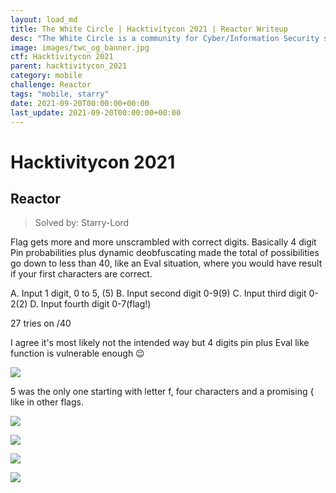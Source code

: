 ```yaml
---
layout: load_md
title: The White Circle | Hacktivitycon 2021 | Reactor Writeup
desc: "The White Circle is a community for Cyber/Information Security students, enthusiasts and professionals. You can discuss anything related to Security, share your knowledge with others, get help when you need it and proceed further in your journey with amazing people from all over the world."
image: images/twc_og_banner.jpg
ctf: Hacktivitycon 2021
parent: hacktivitycon_2021
category: mobile
challenge: Reactor
tags: "mobile, starry"
date: 2021-09-20T00:00:00+00:00
last_update: 2021-09-20T00:00:00+00:00
---
```


<h1 class="heading card-title white-text">Hacktivitycon 2021</h1>

## Reactor
> Solved by: Starry-Lord


Flag gets more and more unscrambled with correct digits. 
Basically 4 digit Pin probabilities plus dynamic deobfuscating made the total of possibilities go down to less than 40, like an Eval situation, where you would have result if your first characters are correct. 

A. Input 1 digit, 0 to 5, (5)
B. Input second digit 0-9(9)
C. Input third digit 0-2(2)
D. Input fourth digit 0-7(flag!)

27 tries on /40

I agree it's most likely not the intended way but 4 digits pin plus Eval like function is vulnerable enough 😉

![](https://i.imgur.com/zkFlMup.jpg)


5 was the only one starting with letter f, four characters and a promising { like in other flags. 

![](https://i.imgur.com/k1LEdFA.jpg)

![](https://i.imgur.com/i0ZIN3Z.jpg)

![](https://i.imgur.com/dVezqS5.jpg)

![](https://i.imgur.com/odN6hY0.jpg)


